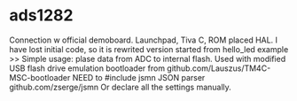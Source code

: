 # ads1282
Connection w official demoboard. Launchpad, Tiva C, ROM placed HAL. I have lost initial code, so it is rewrited version started from hello_led example >>
Simple usage: plase data from ADC to internal flash.
Used with modified USB flash drive emulation bootloader from github.com/Lauszus/TM4C-MSC-bootloader
NEED to #include jsmn JSON parser github.com/zserge/jsmn  Or declare all the settings manually.
